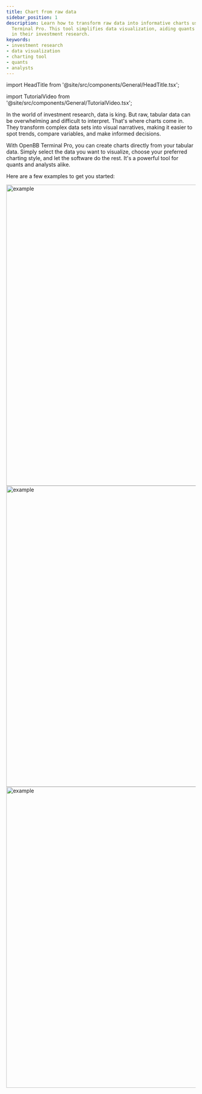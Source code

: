 ```yaml
---
title: Chart from raw data
sidebar_position: 1
description: Learn how to transform raw data into informative charts using OpenBB
  Terminal Pro. This tool simplifies data visualization, aiding quants and analysts
  in their investment research.
keywords:
- investment research
- data visualization
- charting tool
- quants
- analysts
---
```


import HeadTitle from '@site/src/components/General/HeadTitle.tsx';

<HeadTitle title="Chart from raw data | OpenBB Terminal Pro Docs" />

import TutorialVideo from '@site/src/components/General/TutorialVideo.tsx';

<TutorialVideo
  youtubeLink="https://www.youtube.com/embed/4jV_FUb5tVU?si=Ic4VNdm8rsbketD1"
  videoLegend="Short introduction to chart from raw data"
/>

In the world of investment research, data is king. But raw, tabular data can be overwhelming and difficult to interpret. That's where charts come in. They transform complex data sets into visual narratives, making it easier to spot trends, compare variables, and make informed decisions.

With OpenBB Terminal Pro, you can create charts directly from your tabular data. Simply select the data you want to visualize, choose your preferred charting style, and let the software do the rest. It's a powerful tool for quants and analysts alike.

Here are a few examples to get you started:

<img className="pro-border-gradient" width="800" alt="example" src="https://github.com/OpenBB-finance/OpenBB/assets/25267873/1f521b0e-28c1-4126-bd13-658262745fc8" />

<img className="pro-border-gradient" width="800" alt="example" src="https://github.com/OpenBB-finance/OpenBB/assets/25267873/4829a4a0-5186-40f9-bcee-86e1a373d3c8" />

<img className="pro-border-gradient" width="800" alt="example" src="https://github.com/OpenBB-finance/OpenBB/assets/25267873/5f02d6e8-6344-4dc2-8950-b925b5eba04f" />
